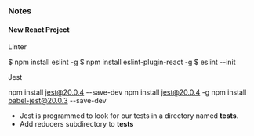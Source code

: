 ### Notes
#### New React Project

Linter


$ npm install eslint -g
$ npm install eslint-plugin-react -g
$ eslint --init


Jest


npm install jest@20.0.4 --save-dev
npm install jest@20.0.4 -g
npm install babel-jest@20.0.3 --save-dev

* Jest is programmed to look for our tests in a directory named __tests__.
* Add reducers subdirectory to __tests__
